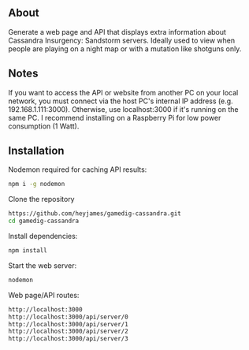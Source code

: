 ## About
Generate a web page and API that displays extra information about Cassandra Insurgency: Sandstorm servers. Ideally used to view when people are playing on a night map or with a mutation like shotguns only.

## Notes
If you want to access the API or website from another PC on your local network, you must connect via the host PC's internal IP address (e.g. 192.168.1.111:3000). Otherwise, use localhost:3000 if it's running on the same PC. I recommend installing on a Raspberry Pi for low power consumption (1 Watt).

## Installation

Nodemon required for caching API results:
```sh
npm i -g nodemon
```

Clone the repository
```sh
https://github.com/heyjames/gamedig-cassandra.git
cd gamedig-cassandra
```

Install dependencies:
```sh
npm install
```

Start the web server:
```sh
nodemon
```

Web page/API routes:
```sh
http://localhost:3000
http://localhost:3000/api/server/0
http://localhost:3000/api/server/1
http://localhost:3000/api/server/2
http://localhost:3000/api/server/3
```

